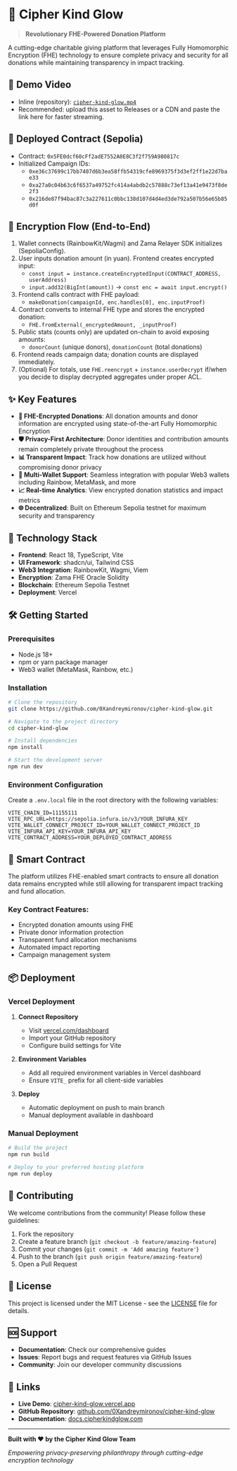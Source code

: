 # 🌟 Cipher Kind Glow

> **Revolutionary FHE-Powered Donation Platform**

A cutting-edge charitable giving platform that leverages Fully Homomorphic Encryption (FHE) technology to ensure complete privacy and security for all donations while maintaining transparency in impact tracking.

## 🎥 Demo Video

- Inline (repository): [`cipher-kind-glow.mp4`](./cipher-kind-glow.mp4)
- Recommended: upload this asset to Releases or a CDN and paste the link here for faster streaming.

## 🔗 Deployed Contract (Sepolia)

- Contract: `0x5FE0dcf60cFf2adE7552A0E8C3f2f759A980817c`
- Initialized Campaign IDs:
  - `0xe36c37699c17bb7407d6b3ea58ffb54319cfe8969375f3d3ef2ff1e22d7bae33`
  - `0xa27a0c04b63c6f6537a49752fc414a4abdb2c57888c73ef13a41e9473f8de2f3`
  - `0x216de87f94bac87c3a227611c0bbc138d107d4d4ed3de792a507b56e65b85d0f`

## 🔐 Encryption Flow (End-to-End)

1. Wallet connects (RainbowKit/Wagmi) and Zama Relayer SDK initializes (SepoliaConfig).
2. User inputs donation amount (in yuan). Frontend creates encrypted input:
   - `const input = instance.createEncryptedInput(CONTRACT_ADDRESS, userAddress)`
   - `input.add32(BigInt(amount))` → `const enc = await input.encrypt()`
3. Frontend calls contract with FHE payload:
   - `makeDonation(campaignId, enc.handles[0], enc.inputProof)`
4. Contract converts to internal FHE type and stores the encrypted donation:
   - `FHE.fromExternal(_encryptedAmount, _inputProof)`
5. Public stats (counts only) are updated on-chain to avoid exposing amounts:
   - `donorCount` (unique donors), `donationCount` (total donations)
6. Frontend reads campaign data; donation counts are displayed immediately.
7. (Optional) For totals, use `FHE.reencrypt` + `instance.userDecrypt` if/when you decide to display decrypted aggregates under proper ACL.

## ✨ Key Features

- **🔐 FHE-Encrypted Donations**: All donation amounts and donor information are encrypted using state-of-the-art Fully Homomorphic Encryption
- **🛡️ Privacy-First Architecture**: Donor identities and contribution amounts remain completely private throughout the process
- **📊 Transparent Impact**: Track how donations are utilized without compromising donor privacy
- **🔗 Multi-Wallet Support**: Seamless integration with popular Web3 wallets including Rainbow, MetaMask, and more
- **📈 Real-time Analytics**: View encrypted donation statistics and impact metrics
- **🌐 Decentralized**: Built on Ethereum Sepolia testnet for maximum security and transparency

## 🚀 Technology Stack

- **Frontend**: React 18, TypeScript, Vite
- **UI Framework**: shadcn/ui, Tailwind CSS
- **Web3 Integration**: RainbowKit, Wagmi, Viem
- **Encryption**: Zama FHE Oracle Solidity
- **Blockchain**: Ethereum Sepolia Testnet
- **Deployment**: Vercel

## 🛠️ Getting Started

### Prerequisites

- Node.js 18+ 
- npm or yarn package manager
- Web3 wallet (MetaMask, Rainbow, etc.)

### Installation

```bash
# Clone the repository
git clone https://github.com/0Xandreymironov/cipher-kind-glow.git

# Navigate to the project directory
cd cipher-kind-glow

# Install dependencies
npm install

# Start the development server
npm run dev
```

### Environment Configuration

Create a `.env.local` file in the root directory with the following variables:

```env
VITE_CHAIN_ID=11155111
VITE_RPC_URL=https://sepolia.infura.io/v3/YOUR_INFURA_KEY
VITE_WALLET_CONNECT_PROJECT_ID=YOUR_WALLET_CONNECT_PROJECT_ID
VITE_INFURA_API_KEY=YOUR_INFURA_API_KEY
VITE_CONTRACT_ADDRESS=YOUR_DEPLOYED_CONTRACT_ADDRESS
```

## 🔧 Smart Contract

The platform utilizes FHE-enabled smart contracts to ensure all donation data remains encrypted while still allowing for transparent impact tracking and fund allocation.

### Key Contract Features:
- Encrypted donation amounts using FHE
- Private donor information protection
- Transparent fund allocation mechanisms
- Automated impact reporting
- Campaign management system

## 📦 Deployment

### Vercel Deployment

1. **Connect Repository**
   - Visit [vercel.com/dashboard](https://vercel.com/dashboard)
   - Import your GitHub repository
   - Configure build settings for Vite

2. **Environment Variables**
   - Add all required environment variables in Vercel dashboard
   - Ensure `VITE_` prefix for all client-side variables

3. **Deploy**
   - Automatic deployment on push to main branch
   - Manual deployment available in dashboard

### Manual Deployment

```bash
# Build the project
npm run build

# Deploy to your preferred hosting platform
npm run deploy
```

## 🤝 Contributing

We welcome contributions from the community! Please follow these guidelines:

1. Fork the repository
2. Create a feature branch (`git checkout -b feature/amazing-feature`)
3. Commit your changes (`git commit -m 'Add amazing feature'`)
4. Push to the branch (`git push origin feature/amazing-feature`)
5. Open a Pull Request

## 📄 License

This project is licensed under the MIT License - see the [LICENSE](LICENSE) file for details.

## 🆘 Support

- **Documentation**: Check our comprehensive guides
- **Issues**: Report bugs and request features via GitHub Issues
- **Community**: Join our developer community discussions

## 🔗 Links

- **Live Demo**: [cipher-kind-glow.vercel.app](https://cipher-kind-glow.vercel.app)
- **GitHub Repository**: [github.com/0Xandreymironov/cipher-kind-glow](https://github.com/0Xandreymironov/cipher-kind-glow)
- **Documentation**: [docs.cipherkindglow.com](https://docs.cipherkindglow.com)

---

**Built with ❤️ by the Cipher Kind Glow Team**

*Empowering privacy-preserving philanthropy through cutting-edge encryption technology*